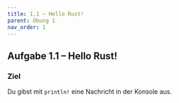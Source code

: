 ```yaml
---
title: 1.1 – Hello Rust!
parent: Übung 1
nav_order: 1
---
```


## Aufgabe 1.1 – Hello Rust!

### Ziel
Du gibst mit `println!` eine Nachricht in der Konsole aus.
